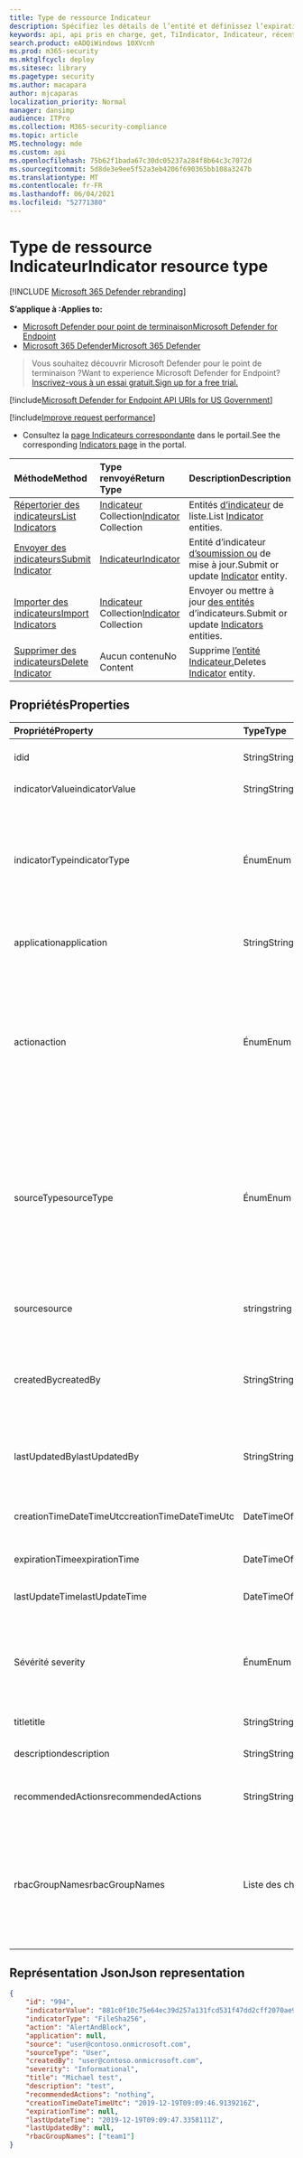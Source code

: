```yaml
---
title: Type de ressource Indicateur
description: Spécifiez les détails de l’entité et définissez l’expiration de l’indicateur à l’aide de Microsoft Defender pour endpoint.
keywords: api, api pris en charge, get, TiIndicator, Indicateur, récent
search.product: eADQiWindows 10XVcnh
ms.prod: m365-security
ms.mktglfcycl: deploy
ms.sitesec: library
ms.pagetype: security
ms.author: macapara
author: mjcaparas
localization_priority: Normal
manager: dansimp
audience: ITPro
ms.collection: M365-security-compliance
ms.topic: article
MS.technology: mde
ms.custom: api
ms.openlocfilehash: 75b62f1bada67c30dc05237a284f8b64c3c7072d
ms.sourcegitcommit: 5d8de3e9ee5f52a3eb4206f690365bb108a3247b
ms.translationtype: MT
ms.contentlocale: fr-FR
ms.lasthandoff: 06/04/2021
ms.locfileid: "52771380"
---
```

# <a name="indicator-resource-type"></a><span data-ttu-id="5f060-104">Type de ressource Indicateur</span><span class="sxs-lookup"><span data-stu-id="5f060-104">Indicator resource type</span></span>

[!INCLUDE [Microsoft 365 Defender rebranding](../../includes/microsoft-defender.md)]

<span data-ttu-id="5f060-105">**S’applique à :**</span><span class="sxs-lookup"><span data-stu-id="5f060-105">**Applies to:**</span></span>
- [<span data-ttu-id="5f060-106">Microsoft Defender pour point de terminaison</span><span class="sxs-lookup"><span data-stu-id="5f060-106">Microsoft Defender for Endpoint</span></span>](https://go.microsoft.com/fwlink/p/?linkid=2154037)
- [<span data-ttu-id="5f060-107">Microsoft 365 Defender</span><span class="sxs-lookup"><span data-stu-id="5f060-107">Microsoft 365 Defender</span></span>](https://go.microsoft.com/fwlink/?linkid=2118804)

> <span data-ttu-id="5f060-108">Vous souhaitez découvrir Microsoft Defender pour le point de terminaison ?</span><span class="sxs-lookup"><span data-stu-id="5f060-108">Want to experience Microsoft Defender for Endpoint?</span></span> [<span data-ttu-id="5f060-109">Inscrivez-vous à un essai gratuit.</span><span class="sxs-lookup"><span data-stu-id="5f060-109">Sign up for a free trial.</span></span>](https://www.microsoft.com/microsoft-365/windows/microsoft-defender-atp?ocid=docs-wdatp-exposedapis-abovefoldlink) 


[!include[Microsoft Defender for Endpoint API URIs for US Government](../../includes/microsoft-defender-api-usgov.md)]

[!include[Improve request performance](../../includes/improve-request-performance.md)]


- <span data-ttu-id="5f060-110">Consultez la [page Indicateurs correspondante](https://securitycenter.windows.com/preferences2/custom_ti_indicators/files) dans le portail.</span><span class="sxs-lookup"><span data-stu-id="5f060-110">See the corresponding [Indicators page](https://securitycenter.windows.com/preferences2/custom_ti_indicators/files) in the portal.</span></span> 

<span data-ttu-id="5f060-111">Méthode</span><span class="sxs-lookup"><span data-stu-id="5f060-111">Method</span></span>|<span data-ttu-id="5f060-112">Type renvoyé</span><span class="sxs-lookup"><span data-stu-id="5f060-112">Return Type</span></span> |<span data-ttu-id="5f060-113">Description</span><span class="sxs-lookup"><span data-stu-id="5f060-113">Description</span></span>
:---|:---|:---
[<span data-ttu-id="5f060-114">Répertorier des indicateurs</span><span class="sxs-lookup"><span data-stu-id="5f060-114">List Indicators</span></span>](get-ti-indicators-collection.md) | <span data-ttu-id="5f060-115">[Indicateur](ti-indicator.md) Collection</span><span class="sxs-lookup"><span data-stu-id="5f060-115">[Indicator](ti-indicator.md) Collection</span></span> | <span data-ttu-id="5f060-116">Entités [d’indicateur](ti-indicator.md) de liste.</span><span class="sxs-lookup"><span data-stu-id="5f060-116">List [Indicator](ti-indicator.md) entities.</span></span>
[<span data-ttu-id="5f060-117">Envoyer des indicateurs</span><span class="sxs-lookup"><span data-stu-id="5f060-117">Submit Indicator</span></span>](post-ti-indicator.md) | [<span data-ttu-id="5f060-118">Indicateur</span><span class="sxs-lookup"><span data-stu-id="5f060-118">Indicator</span></span>](ti-indicator.md) | <span data-ttu-id="5f060-119">Entité d’indicateur [d’soumission ou](ti-indicator.md) de mise à jour.</span><span class="sxs-lookup"><span data-stu-id="5f060-119">Submit or update [Indicator](ti-indicator.md) entity.</span></span>
[<span data-ttu-id="5f060-120">Importer des indicateurs</span><span class="sxs-lookup"><span data-stu-id="5f060-120">Import Indicators</span></span>](import-ti-indicators.md) | <span data-ttu-id="5f060-121">[Indicateur](ti-indicator.md) Collection</span><span class="sxs-lookup"><span data-stu-id="5f060-121">[Indicator](ti-indicator.md) Collection</span></span> | <span data-ttu-id="5f060-122">Envoyer ou mettre à jour [des entités](ti-indicator.md) d’indicateurs.</span><span class="sxs-lookup"><span data-stu-id="5f060-122">Submit or update [Indicators](ti-indicator.md) entities.</span></span>
[<span data-ttu-id="5f060-123">Supprimer des indicateurs</span><span class="sxs-lookup"><span data-stu-id="5f060-123">Delete Indicator</span></span>](delete-ti-indicator-by-id.md) | <span data-ttu-id="5f060-124">Aucun contenu</span><span class="sxs-lookup"><span data-stu-id="5f060-124">No Content</span></span> | <span data-ttu-id="5f060-125">Supprime [l’entité Indicateur.](ti-indicator.md)</span><span class="sxs-lookup"><span data-stu-id="5f060-125">Deletes [Indicator](ti-indicator.md) entity.</span></span>


## <a name="properties"></a><span data-ttu-id="5f060-126">Propriétés</span><span class="sxs-lookup"><span data-stu-id="5f060-126">Properties</span></span>
<span data-ttu-id="5f060-127">Propriété</span><span class="sxs-lookup"><span data-stu-id="5f060-127">Property</span></span> |  <span data-ttu-id="5f060-128">Type</span><span class="sxs-lookup"><span data-stu-id="5f060-128">Type</span></span>    |   <span data-ttu-id="5f060-129">Description</span><span class="sxs-lookup"><span data-stu-id="5f060-129">Description</span></span>
:---|:---|:---
<span data-ttu-id="5f060-130">id</span><span class="sxs-lookup"><span data-stu-id="5f060-130">id</span></span> | <span data-ttu-id="5f060-131">String</span><span class="sxs-lookup"><span data-stu-id="5f060-131">String</span></span> | <span data-ttu-id="5f060-132">Identité de [l’entité Indicateur.](ti-indicator.md)</span><span class="sxs-lookup"><span data-stu-id="5f060-132">Identity of the [Indicator](ti-indicator.md) entity.</span></span>
<span data-ttu-id="5f060-133">indicatorValue</span><span class="sxs-lookup"><span data-stu-id="5f060-133">indicatorValue</span></span> | <span data-ttu-id="5f060-134">String</span><span class="sxs-lookup"><span data-stu-id="5f060-134">String</span></span> | <span data-ttu-id="5f060-135">Valeur de [l’indicateur](ti-indicator.md).</span><span class="sxs-lookup"><span data-stu-id="5f060-135">The value of the [Indicator](ti-indicator.md).</span></span>
<span data-ttu-id="5f060-136">indicatorType</span><span class="sxs-lookup"><span data-stu-id="5f060-136">indicatorType</span></span> | <span data-ttu-id="5f060-137">Énum</span><span class="sxs-lookup"><span data-stu-id="5f060-137">Enum</span></span> | <span data-ttu-id="5f060-138">Type de l’indicateur.</span><span class="sxs-lookup"><span data-stu-id="5f060-138">Type of the indicator.</span></span> <span data-ttu-id="5f060-139">Les valeurs possibles sont les suivantes : « FileSha1 », « FileSha256 », « IpAddress », « DomainName » et « Url ».</span><span class="sxs-lookup"><span data-stu-id="5f060-139">Possible values are: "FileSha1", "FileSha256", "IpAddress", "DomainName" and "Url".</span></span>
<span data-ttu-id="5f060-140">application</span><span class="sxs-lookup"><span data-stu-id="5f060-140">application</span></span> | <span data-ttu-id="5f060-141">String</span><span class="sxs-lookup"><span data-stu-id="5f060-141">String</span></span> | <span data-ttu-id="5f060-142">Application associée à l’indicateur.</span><span class="sxs-lookup"><span data-stu-id="5f060-142">The application associated with the indicator.</span></span> 
<span data-ttu-id="5f060-143">action</span><span class="sxs-lookup"><span data-stu-id="5f060-143">action</span></span> | <span data-ttu-id="5f060-144">Énum</span><span class="sxs-lookup"><span data-stu-id="5f060-144">Enum</span></span> | <span data-ttu-id="5f060-145">Action qui sera entreprise si l’indicateur est détecté dans l’organisation.</span><span class="sxs-lookup"><span data-stu-id="5f060-145">The action that will be taken if the indicator will be discovered in the organization.</span></span> <span data-ttu-id="5f060-146">Les valeurs possibles sont : « Alert », « AlertAndBlock » et « Allowed ».</span><span class="sxs-lookup"><span data-stu-id="5f060-146">Possible values are: "Alert", "AlertAndBlock", and "Allowed".</span></span>
<span data-ttu-id="5f060-147">sourceType</span><span class="sxs-lookup"><span data-stu-id="5f060-147">sourceType</span></span> | <span data-ttu-id="5f060-148">Énum</span><span class="sxs-lookup"><span data-stu-id="5f060-148">Enum</span></span> | <span data-ttu-id="5f060-149">« Utilisateur » au cas où l’indicateur créé par un utilisateur (par exemple, à partir du portail), « AadApp » au cas où il a été envoyé à l’aide d’une application automatisée via l’API.</span><span class="sxs-lookup"><span data-stu-id="5f060-149">"User" in case the Indicator created by a user (e.g. from the portal), "AadApp" in case it submitted using automated application via the API.</span></span>
<span data-ttu-id="5f060-150">source</span><span class="sxs-lookup"><span data-stu-id="5f060-150">source</span></span> | <span data-ttu-id="5f060-151">string</span><span class="sxs-lookup"><span data-stu-id="5f060-151">string</span></span> | <span data-ttu-id="5f060-152">Nom de l’utilisateur/de l’application qui a soumis l’indicateur.</span><span class="sxs-lookup"><span data-stu-id="5f060-152">The name of the user/application that submitted the indicator.</span></span>
<span data-ttu-id="5f060-153">createdBy</span><span class="sxs-lookup"><span data-stu-id="5f060-153">createdBy</span></span> | <span data-ttu-id="5f060-154">String</span><span class="sxs-lookup"><span data-stu-id="5f060-154">String</span></span> | <span data-ttu-id="5f060-155">Identité unique de l’utilisateur/de l’application qui a soumis l’indicateur.</span><span class="sxs-lookup"><span data-stu-id="5f060-155">Unique identity of the user/application that submitted the indicator.</span></span>
<span data-ttu-id="5f060-156">lastUpdatedBy</span><span class="sxs-lookup"><span data-stu-id="5f060-156">lastUpdatedBy</span></span> | <span data-ttu-id="5f060-157">String</span><span class="sxs-lookup"><span data-stu-id="5f060-157">String</span></span> | <span data-ttu-id="5f060-158">Identité de l’utilisateur/de l’application qui a mis à jour l’indicateur pour la dernière fois.</span><span class="sxs-lookup"><span data-stu-id="5f060-158">Identity of the user/application that last updated the indicator.</span></span>
<span data-ttu-id="5f060-159">creationTimeDateTimeUtc</span><span class="sxs-lookup"><span data-stu-id="5f060-159">creationTimeDateTimeUtc</span></span> | <span data-ttu-id="5f060-160">DateTimeOffset</span><span class="sxs-lookup"><span data-stu-id="5f060-160">DateTimeOffset</span></span> | <span data-ttu-id="5f060-161">Date et heure de création de l’indicateur.</span><span class="sxs-lookup"><span data-stu-id="5f060-161">The date and time when the indicator was created.</span></span>
<span data-ttu-id="5f060-162">expirationTime</span><span class="sxs-lookup"><span data-stu-id="5f060-162">expirationTime</span></span> | <span data-ttu-id="5f060-163">DateTimeOffset</span><span class="sxs-lookup"><span data-stu-id="5f060-163">DateTimeOffset</span></span> | <span data-ttu-id="5f060-164">Heure d’expiration de l’indicateur.</span><span class="sxs-lookup"><span data-stu-id="5f060-164">The expiration time of the indicator.</span></span>
<span data-ttu-id="5f060-165">lastUpdateTime</span><span class="sxs-lookup"><span data-stu-id="5f060-165">lastUpdateTime</span></span> | <span data-ttu-id="5f060-166">DateTimeOffset</span><span class="sxs-lookup"><span data-stu-id="5f060-166">DateTimeOffset</span></span> | <span data-ttu-id="5f060-167">Dernière mise à jour de l’indicateur.</span><span class="sxs-lookup"><span data-stu-id="5f060-167">The last time the indicator was updated.</span></span>
<span data-ttu-id="5f060-168">Sévérité </span><span class="sxs-lookup"><span data-stu-id="5f060-168">severity</span></span> | <span data-ttu-id="5f060-169">Énum</span><span class="sxs-lookup"><span data-stu-id="5f060-169">Enum</span></span> | <span data-ttu-id="5f060-170">Gravité de l’indicateur.</span><span class="sxs-lookup"><span data-stu-id="5f060-170">The severity of the indicator.</span></span> <span data-ttu-id="5f060-171">les valeurs possibles sont : « Informational », « Low », « Medium » et « High ».</span><span class="sxs-lookup"><span data-stu-id="5f060-171">possible values are: "Informational", "Low", "Medium" and "High".</span></span>
<span data-ttu-id="5f060-172">title</span><span class="sxs-lookup"><span data-stu-id="5f060-172">title</span></span> | <span data-ttu-id="5f060-173">String</span><span class="sxs-lookup"><span data-stu-id="5f060-173">String</span></span> | <span data-ttu-id="5f060-174">Titre de l’indicateur.</span><span class="sxs-lookup"><span data-stu-id="5f060-174">Indicator title.</span></span>
<span data-ttu-id="5f060-175">description</span><span class="sxs-lookup"><span data-stu-id="5f060-175">description</span></span> | <span data-ttu-id="5f060-176">String</span><span class="sxs-lookup"><span data-stu-id="5f060-176">String</span></span> | <span data-ttu-id="5f060-177">Description de l’indicateur.</span><span class="sxs-lookup"><span data-stu-id="5f060-177">Description of the indicator.</span></span>
<span data-ttu-id="5f060-178">recommendedActions</span><span class="sxs-lookup"><span data-stu-id="5f060-178">recommendedActions</span></span> | <span data-ttu-id="5f060-179">String</span><span class="sxs-lookup"><span data-stu-id="5f060-179">String</span></span> | <span data-ttu-id="5f060-180">Actions recommandées pour l’indicateur.</span><span class="sxs-lookup"><span data-stu-id="5f060-180">Recommended actions for the indicator.</span></span>
<span data-ttu-id="5f060-181">rbacGroupNames</span><span class="sxs-lookup"><span data-stu-id="5f060-181">rbacGroupNames</span></span> | <span data-ttu-id="5f060-182">Liste des chaînes</span><span class="sxs-lookup"><span data-stu-id="5f060-182">List of strings</span></span> | <span data-ttu-id="5f060-183">Noms de groupes d’appareils RBAC où l’indicateur est exposé et actif.</span><span class="sxs-lookup"><span data-stu-id="5f060-183">RBAC device group names where the indicator is exposed and active.</span></span> <span data-ttu-id="5f060-184">Liste vide au cas où elle serait exposée à tous les appareils.</span><span class="sxs-lookup"><span data-stu-id="5f060-184">Empty list in case it exposed to all devices.</span></span>


## <a name="json-representation"></a><span data-ttu-id="5f060-185">Représentation Json</span><span class="sxs-lookup"><span data-stu-id="5f060-185">Json representation</span></span>

```json
{
    "id": "994",
    "indicatorValue": "881c0f10c75e64ec39d257a131fcd531f47dd2cff2070ae94baa347d375126fd",
    "indicatorType": "FileSha256",
    "action": "AlertAndBlock",
    "application": null,
    "source": "user@contoso.onmicrosoft.com",
    "sourceType": "User",
    "createdBy": "user@contoso.onmicrosoft.com",
    "severity": "Informational",
    "title": "Michael test",
    "description": "test",
    "recommendedActions": "nothing",
    "creationTimeDateTimeUtc": "2019-12-19T09:09:46.9139216Z",
    "expirationTime": null,
    "lastUpdateTime": "2019-12-19T09:09:47.3358111Z",
    "lastUpdatedBy": null,
    "rbacGroupNames": ["team1"]
}
```

